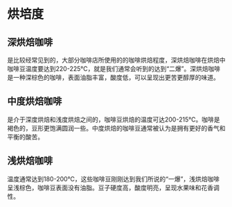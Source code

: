 # 烘培度

## 深烘焙咖啡

是比较经常见到的，大部分咖啡店所使用的的咖啡烘焙程度，深烘焙咖啡在烘焙中咖啡豆温度要达到220-225℃，就是我们通常会听到的达到“二爆”。深烘焙咖啡是一种深棕色的咖啡，表面油脂丰富，酸度低，可以呈现出更苦更醇厚的味道。

## 中度烘焙咖啡

是介于深度烘焙和浅度烘焙之间的，咖啡豆烘焙的温度可达200-215℃。咖啡是褐色的，豆形更饱满圆润一些。中度烘焙的咖啡豆通常被认为是拥有更好的香气和平衡的酸苦。

## 浅烘焙咖啡

温度通常达到180-200℃，这些咖啡豆刚刚达到我们所说的“一爆”，浅烘焙咖啡呈浅棕色，咖啡豆表面没有油脂。豆子硬度高，酸度明亮，呈现水果味和花香调性。
